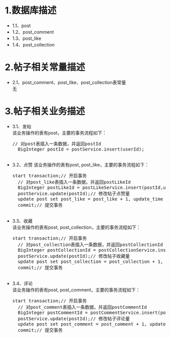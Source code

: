 # 1.数据库描述
- 1.1、post
- 1.2、post_comment
- 1.3、post_like
- 1.4、post_collection
# 2.帖子相关常量描述
- 2.1、post_comment、post_like、post_collection表常量      
	无
# 3.帖子相关业务描述
- 3.1、发帖   
	该业务操作的表有post，主要的事务流程如下：
	<pre>// 对post表插入一条数据，并返回postId
	BigInteger postId = postService.insert(userId);
	</pre>
- 3.2、点赞
	该业务操作的表有post, post_like，主要的事务流程如下：
	<pre>start transaction;// 开启事务
	// 对post_like表插入一条数据，并返回postLikeId
	BigInteger postLikeId = postLikeService.insert(postId,userId);
	postService.update(postId);// 修改帖子点赞量
	update post set post_like = post_like + 1, update_time = UNIX_TIMESTAMP() where id = postId;
	commit;// 提交事务
	</pre>
- 3.3、收藏   
	该业务操作的表有post, post_collection，主要的事务流程如下：
	<pre>start transaction;// 开启事务
	// 对post_collection表插入一条数据，并返回postCollectionId
	BigInteger postCollectionId = postCollectionService.insert(postId,userId);
	postService.update(postId);// 修改帖子收藏量
	update post set post_collection = post_collection + 1, update_time = UNIX_TIMESTAMP() where id = postId;
	commit;// 提交事务
	</pre>
- 3.4、评论   
	该业务操作的表有post, post_comment，主要的事务流程如下：
	<pre>start transaction;// 开启事务
	// 对post_comment表插入一条数据，并返回postCommentId
	BigInteger postCommentId = postCommentService.insert(postId,userId,parentId);
	postService.update(postId);// 修改帖子评论量
	update post set post_comment = post_comment + 1, update_time = UNIX_TIMESTAMP() where id = postId;
	commit;// 提交事务
	</pre>